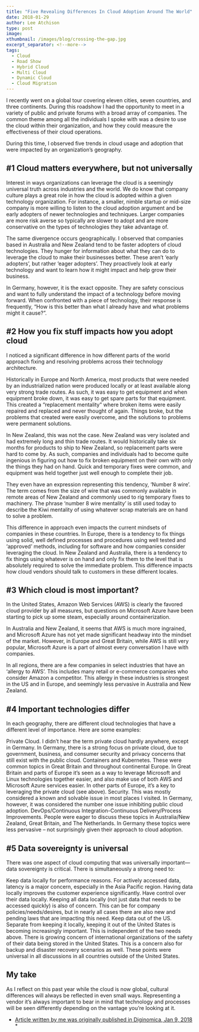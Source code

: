 ```yaml
---
title: "Five Revealing Differences In Cloud Adoption Around The World"
date: 2018-01-29
author: Lee Atchison
type: post
image: 
xthumbnail: /images/blog/crossing-the-gap.jpg
excerpt_separator: <!--more-->
tags:
  - Cloud
  - Road Show
  - Hybrid Cloud
  - Multi Cloud
  - Dynamic Cloud
  - Cloud Migration
---
```


I recently went on a global tour covering eleven cities, seven countries, and three continents. During this roadshow I had the opportunity to meet in a variety of public and private forums with a broad array of companies. The common theme among all the individuals I spoke with was a desire to use the cloud within their organization, and how they could measure the effectiveness of their cloud operations.
<!--more-->

During this time, I observed five trends in cloud usage and adoption that were impacted by an organization’s geography.

## #1 Cloud matters everywhere, but not universally
Interest in ways organizations can leverage the cloud is a seemingly universal truth across industries and the world. We do know that company culture plays a great role in how the cloud is adopted within a given technology organization. For instance, a smaller, nimble startup or mid-size company is more willing to listen to the cloud adoption argument and be early adopters of newer technologies and techniques. Larger companies are more risk averse so typically are slower to adopt and are more conservative on the types of technologies they take advantage of.

The same divergence occurs geographically. I observed that companies based in Australia and New Zealand tend to be faster adopters of cloud technologies. They hunger for information about what they can do to leverage the cloud to make their businesses better. These aren’t ‘early adopters’, but rather ‘eager adopters’. They proactively look at early technology and want to learn how it might impact and help grow their business.

In Germany, however, it is the exact opposite. They are safety conscious and want to fully understand the impact of a technology before moving forward. When confronted with a piece of technology, their response is frequently, “How is this better than what I already have and what problems might it cause?”.

## #2 How you fix stuff impacts how you adopt cloud
I noticed a significant difference in how different parts of the world approach fixing and resolving problems across their technology architecture.

Historically in Europe and North America, most products that were needed by an industrialized nation were produced locally or at least available along very strong trade routes. As such, it was easy to get equipment and when equipment broke down, it was easy to get spare parts for that equipment. This created a “replacement mentality” where broken items were easily repaired and replaced and never thought of again. Things broke, but the problems that created were easily overcome, and the solutions to problems were permanent solutions.

In New Zealand, this was not the case. New Zealand was very isolated and had extremely long and thin trade routes. It would historically take six months for products to ship to New Zealand, so replacement parts were hard to come by. As such, companies and individuals had to become quite ingenious in figuring out how to fix broken equipment on their own with only the things they had on hand. Quick and temporary fixes were common, and equipment was held together just well enough to complete their job.

They even have an expression representing this tendency, ‘Number 8 wire’. The term comes from the size of wire that was commonly available in remote areas of New Zealand and commonly used to rig temporary fixes to machinery. The phrase ‘number 8 wire mentality’ is still used today to describe the Kiwi mentality of using whatever scrap materials are on hand to solve a problem.

This difference in approach even impacts the current mindsets of companies in these countries. In Europe, there is a tendency to fix things using solid, well defined processes and procedures using well tested and ‘approved’ methods, including for software and how companies consider leveraging the cloud. In New Zealand and Australia, there is a tendency to fix things using whatever is on hand and only fix them to the level that is absolutely required to solve the immediate problem. This difference impacts how cloud vendors should talk to customers in these different locales.

## #3 Which cloud is most important?
In the United States, Amazon Web Services (AWS) is clearly the favored cloud provider by all measures, but questions on Microsoft Azure have been starting to pick up some steam, especially around containerization.

In Australia and New Zealand, it seems that AWS is much more ingrained, and Microsoft Azure has not yet made significant headway into the mindset of the market. However, in Europe and Great Britain, while AWS is still very popular, Microsoft Azure is a part of almost every conversation I have with companies.

In all regions, there are a few companies in select industries that have an ‘allergy to AWS’. This includes many retail or e-commerce companies who consider Amazon a competitor. This allergy in these industries is strongest in the US and in Europe, and seemingly less pervasive in Australia and New Zealand.

## #4 Important technologies differ
In each geography, there are different cloud technologies that have a different level of importance. Here are some examples:

Private Cloud. I didn’t hear the term private cloud hardly anywhere, except in Germany. In Germany, there is a strong focus on private cloud, due to government, business, and consumer security and privacy concerns that still exist with the public cloud.
Containers and Kubernetes. These were common topics in Great Britain and throughout continental Europe. In Great Britain and parts of Europe it’s seen as a way to leverage Microsoft and Linux technologies together easier, and also make use of both AWS and Microsoft Azure services easier. In other parts of Europe, it’s a key to leveraging the private cloud (see above).
Security. This was mostly considered a known and solvable issue in most places I visited. In Germany, however, it was considered the number one issue inhibiting public cloud adoption.
DevOps/Continuous Integration-Continuous Delivery/Process Improvements. People were eager to discuss these topics in Australia/New Zealand, Great Britain, and The Netherlands. In Germany these topics were less pervasive – not surprisingly given their approach to cloud adoption.
## #5 Data sovereignty is universal
There was one aspect of cloud computing that was universally important––data sovereignty is critical. There is simultaneously a strong need to:

Keep data locally for performance reasons. For actively accessed data, latency is a major concern, especially in the Asia Pacific region. Having data locally improves the customer experience significantly.
Have control over their data locally. Keeping all data locally (not just data that needs to be accessed quickly) is also of concern. This can be for company policies/needs/desires, but in nearly all cases there are also new and pending laws that are impacting this need.
Keep data out of the US. Separate from keeping it locally, keeping it out of the United States is becoming increasingly important. This is independent of the two needs above. There is growing concern of international organizations of the safety of their data being stored in the United States. This is a concern also for backup and disaster recovery scenarios as well.
These points were universal in all discussions in all countries outside of the United States.

## My take
As I reflect on this past year while the cloud is now global, cultural differences will always be reflected in even small ways. Representing a vendor it’s always important to bear in mind that technology and processes will be seen differently depending on the vantage you’re looking at it.

* <a href="https://diginomica.com/2018/01/09/five-differences-cloud-adoption-world/" target="_blank">Article written by me was originally published in Diginomica, Jan 9, 2018</a> *

